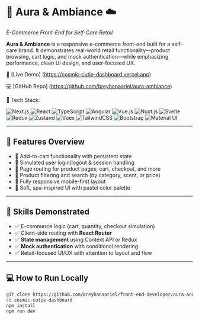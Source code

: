 # 🌿 Aura & Ambiance ☁️  
*E-Commerce Front-End for Self-Care Retail*

**Aura & Ambiance** is a responsive e-commerce front-end built for a self-care brand. It demonstrates real-world retail functionality—product browsing, cart logic, and mock authentication—while emphasizing performance, clean UI design, and user-focused UX.

🔗 [Live Demo] (https://cosmic-cutie-dashboard.vercel.app)  

💻 [GitHub Repo] (https://github.com/breyhanaariel/aura-ambiance)

🚀 Tech Stack: 

![Next.js](https://img.shields.io/badge/Next.js-000000?logo=next.js&logoColor=white) ![React](https://img.shields.io/badge/React-61DAFB?logo=react&logoColor=black) ![TypeScript](https://img.shields.io/badge/TypeScript-3178C6?logo=typescript&logoColor=white) ![Angular](https://img.shields.io/badge/Angular-DD0031?logo=angular&logoColor=white) ![Vue.js](https://img.shields.io/badge/Vue.js-42B883?logo=vue.js&logoColor=white) ![Nuxt.js](https://img.shields.io/badge/Nuxt.js-00DC82?logo=nuxt.js&logoColor=white) ![Svelte](https://img.shields.io/badge/Svelte-FF3E00?logo=svelte&logoColor=white) ![Redux](https://img.shields.io/badge/Redux-764ABC?logo=redux&logoColor=white) ![Zustand](https://img.shields.io/badge/Zustand-443E38?logo=react&logoColor=white) ![Vuex](https://img.shields.io/badge/Vuex-35495E?logo=vue.js&logoColor=white) ![TailwindCSS](https://img.shields.io/badge/TailwindCSS-06B6D4?logo=tailwindcss&logoColor=white) ![Bootstrap](https://img.shields.io/badge/Bootstrap-7952B3?logo=bootstrap&logoColor=white) ![Material UI](https://img.shields.io/badge/Material%20UI-007FFF?logo=mui&logoColor=white)

---

## 🔧 Features Overview

- 🛒 Add-to-cart functionality with persistent state  
- 👤 Simulated user login/logout & session handling  
- 🔀 Page routing for product pages, cart, checkout, and more  
- 🧼 Product filtering and search (by category, scent, or price)  
- 📱 Fully responsive mobile-first layout  
- 💅 Soft, spa-inspired UI with pastel color palette  

---

## 🎯 Skills Demonstrated

- ✅ E-commerce logic (cart, quantity, checkout simulation)  
- ✅ Client-side routing with **React Router**  
- ✅ **State management** using Context API or Redux  
- ✅ **Mock authentication** with conditional rendering  
- ✅ Retail-focused UI/UX with attention to layout and flow  

---

## 💻 How to Run Locally

```bash
git clone https://github.com/breyhanaariel/front-end-developer/aura-and-ambiance.git
cd cosmic-cutie-dashboard
npm install
npm run dev
